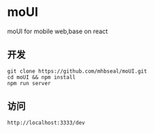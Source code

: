 # moUI
moUI for mobile web,base on react

## 开发
    git clone https://github.com/mhbseal/moUI.git
    cd moUI && npm install
    npm run server

## 访问
    http://localhost:3333/dev
